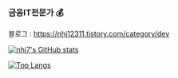 ### 금융IT전문가 💰

블로그 : https://nhj12311.tistory.com/category/dev

[![nhj7's GitHub stats](https://github-readme-stats.vercel.app/api?username=nhj7)](https://github.com/anuraghazra/github-readme-stats)

[![Top Langs](https://github-readme-stats.vercel.app/api/top-langs/?username=anuraghazra&hide=css,html)](https://github.com/anuraghazra/github-readme-stats)

<!--
**nhj7/nhj7** is a ✨ _special_ ✨ repository because its `README.md` (this file) appears on your GitHub profile.

Here are some ideas to get you started:

- 🔭 I’m currently working on ...
- 🌱 I’m currently learning ...
- 👯 I’m looking to collaborate on ...
- 🤔 I’m looking for help with ...
- 💬 Ask me about ...
- 📫 How to reach me: ...
- 😄 Pronouns: ...
- ⚡ Fun fact: ...
-->

